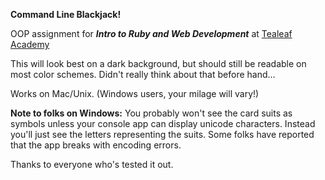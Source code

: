 **Command Line Blackjack!**

OOP assignment for ***Intro to Ruby and Web Development*** at [Tealeaf Academy
](http://gotealeaf.com)


This will look best on a dark background, but should still be readable on most color schemes. Didn't really think about that before hand…

Works on Mac/Unix. (Windows users, your milage will vary!)

**Note to folks on Windows:**
You probably won't see the card suits as symbols unless your console app can display unicode characters. Instead you'll just see the letters representing the suits. Some folks have reported that the app breaks with encoding errors.

Thanks to everyone who's tested it out.
